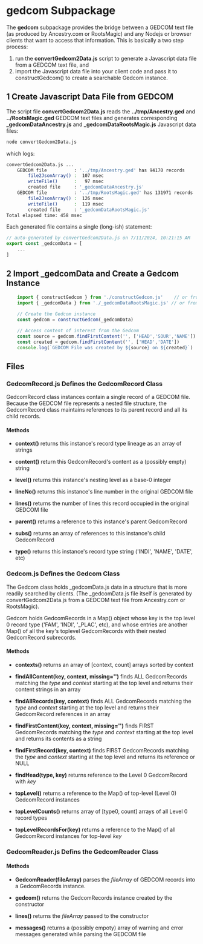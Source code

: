 # gedcom Subpackage

The **gedcom** subpackage provides the bridge between a GEDCOM text file (as produced by Ancestry.com  or RootsMagic) and any Nodejs or browser clients that want to access that information.  This is basically a two step process:

1. run the **convertGedcom2Data.js** script to generate a Javascript data file from a GEDCOM text file, and
2. import the Javascript data file into your client code and pass it to constructGedcom() to create a searchable Gedcom instance.

## 1 Create Javascript Data File from GEDCOM

The script file **convertGedcom2Data.js** reads the **../tmp/Ancestry.ged** and **../RootsMagic.ged** GEDCOM text files and generates corresponding **_gedcomDataAncestry.js** and **_gedcomDataRootsMagic.js** Javascript data files:

```bash
node convertGedcom2Data.js
```
which logs:

```bash
convertGedcom2Data.js ...
    GEDCOM file          : '../tmp/Ancestry.ged' has 94170 records
        file2JsonArray() :  107 msec
        writeFile()      :   97 msec
        created file     : '_gedcomDataAncestry.js'
    GEDCOM file          : '../tmp/RootsMagic.ged' has 131971 records
        file2JsonArray() :  126 msec
        writeFile()      :  119 msec
        created file     : '_gedcomDataRootsMagic.js'
Total elapsed time: 458 msec
```

Each generated file contains a single (long-ish) statement:

```js
// auto-generated by convertGedcom2Data.js on 7/11/2024, 10:21:15 AM
export const _gedcomData = [
    ...
]
```

## 2 Import _gedcomData and Create a **Gedcom** Instance

```js
    import { constructGedcom } from './constructGedcom.js'    // or from '$lib/index.js' if using SvelteKit
    import { _gedcomData } from './_gedcomDataRootsMagic.js' // or from './_gedcomAncestry.js'
    
    // Create the Gedcom instance
    const gedcom = constructGedcom(_gedcomData)

    // Access content of interest from the Gedcom
    const source = gedcom.findFirstContent('', ['HEAD','SOUR','NAME'])
    const created = gedcom.findFirstContent('', ['HEAD','DATE'])
    console.log(`GEDCOM File was created by ${source} on ${created}`)
```

## Files

### GedcomRecord.js Defines the GedcomRecord Class

GedcomRecord class instances contain a single record of a GEDCOM file.  Because the GEDCOM file represents a nested file structure, the GedcomRecord class maintains references to its parent record and all its child records.

#### Methods

- **context()** returns this instance's record type lineage as an array of strings

- **content()** return this GedcomRecord's content as a (possibly empty) string

- **level()** returns this instance's nesting level as a base-0 integer

- **lineNo()** returns this instance's line number in the original GEDCOM file

- **lines()** returns the number of lines this record occupied in the original GEDCOM file

- **parent()** returns a reference to this instance's parent GedcomRecord

- **subs()** returns an array of references to this instance's child GedcomRecord

- **type()** returns this instance's record type string ('INDI', 'NAME', 'DATE', etc)

### Gedcom.js Defines the Gedcom Class

The Gedcom class holds _gedcomData.js data in a structure that is more readily searched by clients. (The _gedcomData.js file itself is generated by convertGedcom2Data.js from a GEDCOM text file from Ancestry.com or RootsMagic).

Gedcom holds GedcomRecords in a Map() object whose key is the top level 0 record type ('FAM', 'INDI', '_PLAC', etc), and whose entries are another Map() of all the key's toplevel GedcomRecords with their nested GedcomRecord subrecords.
 
#### Methods

- **contexts()** returns an array of [context, count] arrays sorted by context

- **findAllContent(key, context, missing='')** finds ALL GedcomRecords matching the *type* and *context* starting at the top level and returns their content strings in an array

- **findAllRecords(key, context)** finds ALL GedcomRecords matching the *type* and *context* starting at the top level and returns their GedcomRecord references in an array

- **findFirstContent(key, context, missing='')** finds FIRST GedcomRecords matching the *type* and *context* starting at the top level and returns its contents as a string

- **findFirstRecord(key, context)** finds FIRST GedcomRecords matching the *type* and *context* starting at the top level and returns its reference or NULL

- **findHead(type, key)** returns reference to the Level 0 GedcomRecord with *key*

- **topLevel()** returns a reference to the Map() of top-level (Level 0) GedcomRecord instances

- **topLevelCounts()** returns array of [type0, count] arrays of all Level 0 record types

- **topLevelRecordsFor(key)** returns a reference to the Map() of all GedcomRecord instances for top-level *key*

### GedcomReader.js Defins the GedcomReader Class

#### Methods

- **GedcomReader(fileArray)** parses the *fileArray* of GEDCOM records into a GedcomRecords instance.

- **gedcom()** returns the GedcomRecords instance created by the constructor

- **lines()** returns the *fileArray* passed to the constructor

- **messages()** returns a (possibly empoty) array of warning and error messages generated while parsing the GEDCOM file

